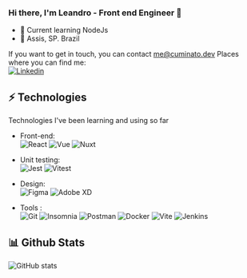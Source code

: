 ### Hi there, I'm Leandro - Front end Engineer 👋


- 🌱 Current learning NodeJs
- 📍 Assis, SP. Brazil

If you want to get in touch, you can contact me@cuminato.dev 
Places where you can find me: <br  />
[![Linkedin](https://img.shields.io/badge/LinkedIn-0077B5?style=flat-square&logo=linkedin&logoColor=white)](https://www.linkedin.com/in/leandrocuminato)


## ⚡ Technologies
Technologies I've been learning and using so far 

- Front-end: <br />
 ![React](https://img.shields.io/badge/React-2db1d3?style=flat-square&logo=React&logoColor=white)
 ![Vue](https://img.shields.io/badge/Vue-3eaf7c?style=flat-square&logo=vuedotjs&logoColor=white)
 ![Nuxt](https://img.shields.io/badge/Nuxt-00bb87?style=flat-square&logo=nuxtdotjs&logoColor=white)
 
 - Unit testing: <br />
 ![Jest](https://img.shields.io/badge/Jest-d70c15?style=flat-square&logo=jest&logoColor=white)
 ![Vitest](https://img.shields.io/badge/Vitest-55a612?style=flat-square&logo=vitest&logoColor=white)

- Design: <br />
 ![Figma](https://img.shields.io/badge/Figma-9a54f2?style=flat-square&logo=Figma&logoColor=white)
 ![Adobe XD](https://img.shields.io/badge/AdobeXD-430134?style=flat-square&logo=adobexd&logoColor=white)
 
- Tools : <br />
 ![Git](https://img.shields.io/badge/Git-F05032?style=flat-square&logo=git&logoColor=white)
 ![Insomnia](https://img.shields.io/badge/Insominia-5445b4?style=flat-square&logo=insomnia&logoColor=white)
 ![Postman](https://img.shields.io/badge/postman-f06632?style=flat-square&logo=postman&logoColor=white)
 ![Docker](https://img.shields.io/badge/Docker-0084ad?style=flat-square&logo=docker&logoColor=white)
 ![Vite](https://img.shields.io/badge/Vite-bb2eee?style=flat-square&logo=vite&logoColor=white)
 ![Jenkins](https://img.shields.io/badge/Jenkins-f20036?style=flat-square&logo=jenkins&logoColor=white)
 
 ## 📊 Github Stats
 ![GitHub stats](https://github-readme-stats.vercel.app/api?username=leandrodelimac&show_icons=true&theme=dark)


